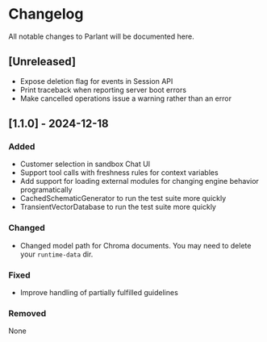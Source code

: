 # Changelog

All notable changes to Parlant will be documented here.

## [Unreleased]

- Expose deletion flag for events in Session API
- Print traceback when reporting server boot errors
- Make cancelled operations issue a warning rather than an error

## [1.1.0] - 2024-12-18

### Added

- Customer selection in sandbox Chat UI
- Support tool calls with freshness rules for context variables
- Add support for loading external modules for changing engine behavior programatically
- CachedSchematicGenerator to run the test suite more quickly
- TransientVectorDatabase to run the test suite more quickly

### Changed

- Changed model path for Chroma documents. You may need to delete your `runtime-data` dir.

### Fixed

- Improve handling of partially fulfilled guidelines

### Removed

None
